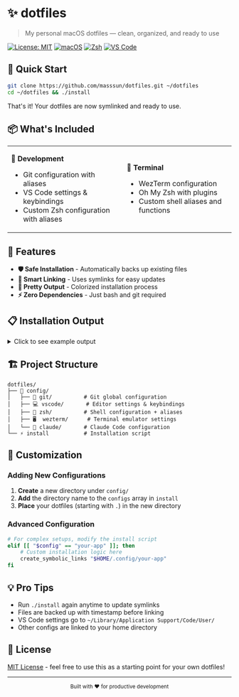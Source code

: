 # ✨ dotfiles

> My personal macOS dotfiles — clean, organized, and ready to use

[![License: MIT](https://img.shields.io/badge/License-MIT-yellow.svg)](https://opensource.org/licenses/MIT)
[![macOS](https://img.shields.io/badge/macOS-000000?logo=apple&logoColor=F0F0F0)](https://www.apple.com/macos/)
[![Zsh](https://img.shields.io/badge/Zsh-F15A24?logo=zsh&logoColor=white)](https://www.zsh.org/)
[![VS Code](https://img.shields.io/badge/VS%20Code-0078d4.svg?logo=visual-studio-code&logoColor=white)](https://code.visualstudio.com/)

## 🚀 Quick Start

```bash
git clone https://github.com/masssun/dotfiles.git ~/dotfiles
cd ~/dotfiles && ./install
```

That's it! Your dotfiles are now symlinked and ready to use.

## 📦 What's Included

<table>
<tr>
<td>

**🔧 Development**
- Git configuration with aliases
- VS Code settings & keybindings
- Custom Zsh configuration with aliases

</td>
<td>

**🎨 Terminal**
- WezTerm configuration
- Oh My Zsh with plugins
- Custom shell aliases and functions

</td>
</tr>
</table>

## 🎯 Features

- **🛡️ Safe Installation** - Automatically backs up existing files
- **🔗 Smart Linking** - Uses symlinks for easy updates
- **🎨 Pretty Output** - Colorized installation process
- **⚡ Zero Dependencies** - Just bash and git required

## 📋 Installation Output

<details>
<summary>Click to see example output</summary>

```
========== Dotfiles Installation ==========

[1/5] Installing git...
  ✓ Linked: .gitconfig

[2/5] Installing vscode...
  ✓ Linked: keybindings.json
  ✓ Linked: settings.json
  ✓ Linked: snippets

[3/5] Installing zsh...
  ✓ Linked: .zprofile
  ✓ Linked: .zshenv
  ✓ Linked: .zshrc
  ✓ Linked: rc/ (contains aliases)

[4/5] Installing wezterm...
  ✓ Linked: .wezterm.lua

[5/5] Installing claude...
  ✓ Linked: CLAUDE.md
  ✓ Linked: settings.json
  ✓ Linked: commands/

✨ Installation completed!
```
</details>

## 🏗️ Project Structure

```
dotfiles/
├── 📁 config/
│   ├── 🔧 git/          # Git global configuration
│   ├── 💻 vscode/       # Editor settings & keybindings
│   ├── 🐚 zsh/          # Shell configuration + aliases
│   ├── 🖥️  wezterm/      # Terminal emulator settings
│   └── 🤖 claude/       # Claude Code configuration
└── ⚡ install           # Installation script
```

## 🎨 Customization

### Adding New Configurations

1. **Create** a new directory under `config/`
2. **Add** the directory name to the `configs` array in `install`
3. **Place** your dotfiles (starting with `.`) in the new directory

### Advanced Configuration

```bash
# For complex setups, modify the install script
elif [[ "$config" == "your-app" ]]; then
    # Custom installation logic here
    create_symbolic_links "$HOME/.config/your-app"
fi
```

## 💡 Pro Tips

- Run `./install` again anytime to update symlinks
- Files are backed up with timestamp before linking
- VS Code settings go to `~/Library/Application Support/Code/User/`
- Other configs are linked to your home directory

## 📄 License

[MIT License](LICENSE) - feel free to use this as a starting point for your own dotfiles!

---

<div align="center">
<sub>Built with ❤️ for productive development</sub>
</div>
